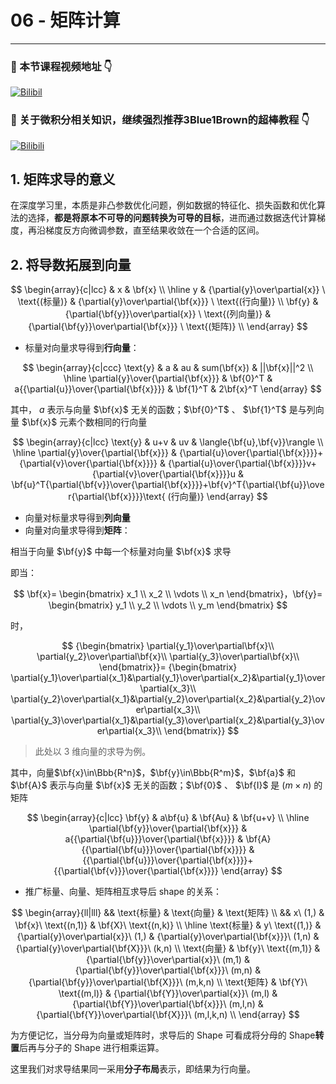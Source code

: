 # 06 - 矩阵计算

---

### 🎦 本节课程视频地址 👇

[![Bilibil](https://i2.hdslb.com/bfs/archive/c6e841abe7cb95476e44d0b724b4f12cda91a285.jpg@640w_400h_100Q_1c.webp)](https://www.bilibili.com/video/BV1eZ4y1w7PY)

### 🎦 关于微积分相关知识，继续强烈推荐**3Blue1Brown**的超棒教程 👇

[![Bilibili](https://i1.hdslb.com/bfs/archive/11aab6ed64acf0bf9ca9d48ec97796a724490427.jpg@640w_400h_100Q_1c.webp)](https://space.bilibili.com/88461692/channel/detail?cid=13407&ctype=0)

## 1. 矩阵求导的意义

在深度学习里，本质是非凸参数优化问题，例如数据的特征化、损失函数和优化算法的选择，**都是将原本不可导的问题转换为可导的目标**，进而通过数据迭代计算梯度，再沿梯度反方向微调参数，直至结果收敛在一个合适的区间。

## 2. 将导数拓展到向量

$$
\begin{array}{c|lcc}
& x & \bf{x} \\
\hline
y & {\partial{y}\over\partial{x}} \ \text{(标量)} & {\partial{y}\over\partial{\bf{x}}} \ \text{(行向量)} \\
\bf{y}​ & {\partial{\bf{y}}\over\partial{x}} \ \text{(列向量)} & {\partial{\bf{y}}\over\partial{\bf{x}}} \ \text{(矩阵)} \\
\end{array}
$$

- 标量对向量求导得到**行向量**：

$$
\begin{array}{c|ccc}
\text{y} & a & au & sum(\bf{x}) & ||\bf{x}||^2 \\
\hline
\partial{y}\over{\partial{\bf{x}}} & \bf{0}^T & a{{\partial{u}}\over{\partial{\bf{x}}}} & \bf{1}^T & 2\bf{x}^T
\end{array}
$$

其中， $a$ 表示与向量 $\bf{x}$ 无关的函数；$\bf{0}^T$ 、 $\bf{1}^T$ 是与列向量 $\bf{x}$ 元素个数相同的行向量

$$
\begin{array}{c|lcc}
\text{y} & u+v & uv & \langle{\bf{u},\bf{v}}\rangle \\
\hline
\partial{y}\over{\partial{\bf{x}}} & {\partial{u}\over{\partial{\bf{x}}}}+{\partial{v}\over{\partial{\bf{x}}}} & {\partial{u}\over{\partial{\bf{x}}}}v+{\partial{v}\over{\partial{\bf{x}}}}u & \bf{u}^T{\partial{\bf{v}}\over{\partial{\bf{x}}}}+\bf{v}^T{\partial{\bf{u}}\over{\partial{\bf{x}}}}\text{ (行向量)}
\end{array}
$$

- 向量对标量求导得到**列向量**
- 向量对向量求导得到**矩阵**：

相当于向量 $\bf{y}$ 中每一个标量对向量 $\bf{x}$ 求导

即当：

$$
\bf{x}=
\begin{bmatrix} x_1 \\ x_2 \\ \vdots \\ x_n
\end{bmatrix}，\bf{y}=
\begin{bmatrix} y_1 \\ y_2 \\ \vdots \\ y_m
\end{bmatrix}
$$

时，

$$
{\begin{bmatrix}
\partial{y_1}\over\partial\bf{x}\\
\partial{y_2}\over\partial\bf{x}\\
\partial{y_3}\over\partial\bf{x}\\
\end{bmatrix}}=
{\begin{bmatrix}
\partial{y_1}\over\partial{x_1}&\partial{y_1}\over\partial{x_2}&\partial{y_1}\over\partial{x_3}\\
\partial{y_2}\over\partial{x_1}&\partial{y_2}\over\partial{x_2}&\partial{y_2}\over\partial{x_3}\\
\partial{y_3}\over\partial{x_1}&\partial{y_3}\over\partial{x_2}&\partial{y_3}\over\partial{x_3}\\
\end{bmatrix}}
$$

> 此处以 3 维向量的求导为例。

其中，向量$\bf{x}\in\Bbb{R^n}$，$\bf{y}\in\Bbb{R^m}$，$\bf{a}$ 和 $\bf{A}$ 表示与向量 $\bf{x}$ 无关的函数；$\bf{0}$ 、 $\bf{I}$ 是 $(m\times{n})$ 的矩阵

$$
\begin{array}{c|lcc}
\bf{y} & a\bf{u} & \bf{Au} & \bf{u+v} \\
\hline
\partial{\bf{y}}\over{\partial{\bf{x}}} & a{{\partial{\bf{u}}}\over{\partial{\bf{x}}}} & \bf{A}{{\partial{\bf{u}}}\over{\partial{\bf{x}}}} & {{\partial{\bf{u}}}\over{\partial{\bf{x}}}}+{{\partial{\bf{v}}}\over{\partial{\bf{x}}}}
\end{array}
$$

- 推广标量、向量、矩阵相互求导后 shape 的关系：

$$
\begin{array}{ll|lll}
&& \text{标量} & \text{向量} & \text{矩阵} \\
&& x\ (1,) & \bf{x}\ \text{(n,1)} & \bf{X}\ \text{(n,k)} \\
\hline
\text{标量} & y\ \text{(1,)} & {\partial{y}\over\partial{x}}\ (1,) & {\partial{y}\over\partial{\bf{x}}}\ (1,n) & {\partial{y}\over\partial{\bf{X}}}\ (k,n) \\
\text{向量} & \bf{y}\ \text{(m,1)} & {\partial{\bf{y}}\over\partial{x}}\ (m,1) & {\partial{\bf{y}}\over\partial{\bf{x}}}\ (m,n) & {\partial{\bf{y}}\over\partial{\bf{X}}}\ (m,k,n) \\
\text{矩阵} & \bf{Y}\ \text{(m,l)} & {\partial{\bf{Y}}\over\partial{x}}\ (m,l) & {\partial{\bf{Y}}\over\partial{\bf{x}}}\ (m,l,n) & {\partial{\bf{Y}}\over\partial{\bf{X}}}\ (m,l,k,n) \\
\end{array}
$$

为方便记忆，当分母为向量或矩阵时，求导后的 Shape 可看成将分母的 Shape**转置**后再与分子的 Shape 进行相乘运算。

这里我们对求导结果同一采用**分子布局**表示，即结果为行向量。
